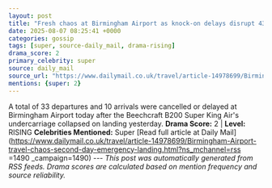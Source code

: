 ```yaml
---
layout: post
title: "Fresh chaos at Birmingham Airport as knock-on delays disrupt 43 flights today - check to see if your holiday is affected"
date: 2025-08-07 08:25:41 +0000
categories: gossip
tags: [super, source-daily_mail, drama-rising]
drama_score: 2
primary_celebrity: super
source: daily_mail
source_url: "https://www.dailymail.co.uk/travel/article-14978699/Birmingham-Airport-travel-chaos-second-day-emergency-landing.html?ns_mchannel=rss&1490&campaign=1490"
mentions: {super: 2}
---
```


A total of 33 departures and 10 arrivals were cancelled or delayed at Birmingham Airport today after the Beechcraft B200 Super King Air's undercarriage collapsed on landing yesterday. **Drama Score:** 2 | **Level:** RISING **Celebrities Mentioned:** Super [Read full article at Daily Mail](https://www.dailymail.co.uk/travel/article-14978699/Birmingham-Airport-travel-chaos-second-day-emergency-landing.html?ns_mchannel=rss =1490 _campaign=1490) --- *This post was automatically generated from RSS feeds. Drama scores are calculated based on mention frequency and source reliability.*